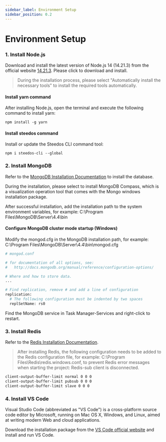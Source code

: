 ```yaml
---
sidebar_label: Environment Setup
sidebar_position: 0.2
---
```


# Environment Setup

### 1. Install Node.js

Download and install the latest version of Node.js 14 (14.21.3) from the official website [14.21.3](https://nodejs.org/download/release/v14.21.3/). Please click to download and install.

> During the installation process, please select "Automatically install the necessary tools" to install the required tools automatically.

#### Install yarn command

After installing Node.js, open the terminal and execute the following command to install yarn:

```
npm install -g yarn
```

#### Install steedos command

Install or update the Steedos CLI command tool:

```
npm i steedos-cli --global
```

### 2. Install MongoDB

Refer to the [MongoDB Installation Documentation](https://www.mongodb.com/docs/v4.4/administration/install-community/) to install the database.

During the installation, please select to install MongoDB Compass, which is a visualization operation tool that comes with the Mongo windows installation package.

After successful installation, add the installation path to the system environment variables, for example: C:\Program Files\MongoDB\Server\4.4\bin

#### Configure MongoDB cluster mode startup (Windows)
Modify the mongod.cfg in the MongoDB installation path, for example: C:\Program Files\MongoDB\Server\4.4\bin\mongod.cfg

```bash
# mongod.conf

# for documentation of all options, see:
#   http://docs.mongodb.org/manual/reference/configuration-options/

# Where and how to store data.
...

# Find replication, remove # and add a line of configuration
replication:
  # The following configuration must be indented by two spaces
  replSetName: rs0
```

Find the MongoDB service in Task Manager-Services and right-click to restart.

### 3. Install Redis

Refer to the [Redis Installation Documentation](https://redis.io/docs/install/install-redis/).

> After installing Redis, the following configuration needs to be added to the Redis configuration file, for example: C:\Program Files\Redis\redis.windows.conf, to prevent Redis error messages when starting the project: Redis-sub client is disconnected.

```bash
client-output-buffer-limit normal 0 0 0
client-output-buffer-limit pubsub 0 0 0
client-output-buffer-limit slave 0 0 0
```

### 4. Install VS Code

Visual Studio Code (abbreviated as "VS Code") is a cross-platform source code editor by Microsoft, running on Mac OS X, Windows, and Linux, aimed at writing modern Web and cloud applications.

Download the installation package from the [VS Code official website](https://code.visualstudio.com/) and install and run VS Code.
